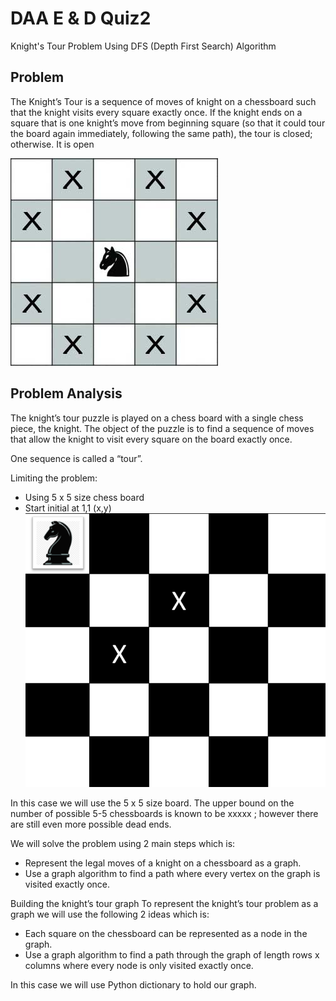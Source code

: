 # DAA E & D Quiz2
Knight's Tour Problem Using DFS (Depth First Search) Algorithm

## Problem
The Knight’s Tour is a sequence of moves of knight on a chessboard such that the knight visits every square exactly once. If the knight ends on a square that is one knight’s move from beginning square (so that it could tour the board again immediately, following the same path), the tour is closed; otherwise. It is open

![5x5 knight tour init image](images/knightsTour.png)

## Problem Analysis
The knight’s tour puzzle is played on a chess board with a single chess piece, the knight. The object of the puzzle is to find a sequence of moves that allow the knight to visit every square on the board exactly once.

One sequence is called a “tour”. 

Limiting the problem:
 - Using 5 x 5 size chess board
 - Start initial at 1,1 (x,y)
![Initial State image](images/initState.png)

In this case we will use the 5 x 5 size board. The upper bound on the number of possible 5-5 chessboards is known to be xxxxx ; however there are still even more possible dead ends.

We will solve the problem using 2 main steps which is:
 - Represent the legal moves of a knight on a chessboard as a graph.
 - Use a graph algorithm  to find a path where every vertex on the graph is visited exactly once.

Building the knight’s tour graph
To represent the knight’s tour problem as a graph we will use the following 2 ideas which is:
 - Each square on the chessboard can be represented as a node in the graph.
 - Use a graph algorithm to find a path through the graph of length rows x columns where every node is only visited exactly once.

In this case we will use Python dictionary to hold our graph.

